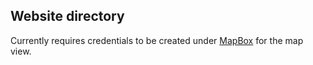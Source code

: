 ## Website directory ##

Currently requires credentials to be created under [MapBox](https://www.mapbox.com/) for the map view.
